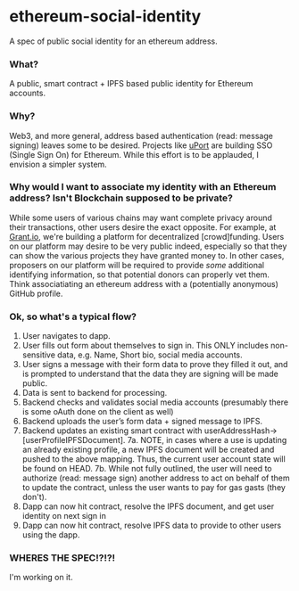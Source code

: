 # ethereum-social-identity

A spec of public social identity for an ethereum address.


### What?
A public, smart contract + IPFS based public identity for Ethereum accounts.

### Why?
Web3, and more general, address based authentication (read: message signing) leaves some to be desired. 
Projects like [uPort](https://developer.uport.me/) are building SSO (Single Sign On) for Ethereum. While this effort is to be applauded, I envision a simpler system.

### Why would I want to associate my identity with an Ethereum address? Isn't Blockchain supposed to be private?
While some users of various chains may want complete privacy around their transactions, other users desire the exact opposite. 
For example, at [Grant.io](http://grant.io), we're building a platform for decentralized [crowd]funding.
Users on our platform may desire to be very public indeed, especially so that they can show the various projects they have granted money to.
In other cases, proposers on our platform will be required to provide _some_ additional identifying information, so that potential donors can properly vet them. 
Think associatiating an ethereum address with a (potentially anonymous) GitHub profile.

### Ok, so what's a typical flow?
1. User navigates to dapp.
2. User fills out form about themselves to sign in. This ONLY includes non-sensitive data, e.g. Name, Short bio, social media accounts. 
3. User signs a message with their form data to prove they filled it out, and is prompted to understand that the data they are signing will be made public. 
4. Data is sent to backend for processing.
5. Backend checks and validates social media accounts (presumably there is some oAuth done on the client as well)
6. Backend uploads the user’s form data + signed message to IPFS.
7. Backend updates an existing smart contract with userAddressHash->[userProfileIPFSDocument].
    7a. NOTE, in cases where a use is updating an already existing profile, a new IPFS document will be created and pushed to the above mapping. Thus, the current user account state will be found on HEAD.
    7b. While not fully outlined, the user will need to authorize (read: message sign) another address to act on behalf of them to update the contract, unless the user wants to pay for gas gasts (they don't).
8. Dapp can now hit contract, resolve the IPFS document, and get user identity on next sign in
9. Dapp can now hit contract, resolve IPFS data to provide to other users using the dapp.

### WHERES THE SPEC!?!?!
I'm working on it.

